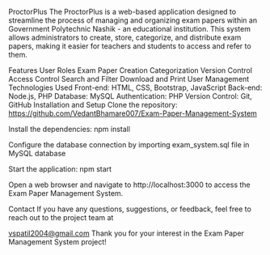 ProctorPlus
The ProctorPlus is a web-based application designed to streamline the process of managing and organizing exam papers within an Government Polytechnic Nashik - an educational institution. This system allows administrators to create, store, categorize, and distribute exam papers, making it easier for teachers and students to access and refer to them.

Features
User Roles
Exam Paper Creation
Categorization
Version Control
Access Control
Search and Filter
Download and Print
User Management
Technologies Used
Front-end: HTML, CSS, Bootstrap, JavaScript
Back-end: Node.js, PHP
Database: MySQL
Authentication: PHP
Version Control: Git, GitHub
Installation and Setup
Clone the repository: https://github.com/VedantBhamare007/Exam-Paper-Management-System

Install the dependencies: npm install

Configure the database connection by importing exam_system.sql file in MySQL database

Start the application: npm start

Open a web browser and navigate to http://localhost:3000 to access the Exam Paper Management System.

Contact
If you have any questions, suggestions, or feedback, feel free to reach out to the project team at

vspatil2004@gmail.com
Thank you for your interest in the Exam Paper Management System project!
